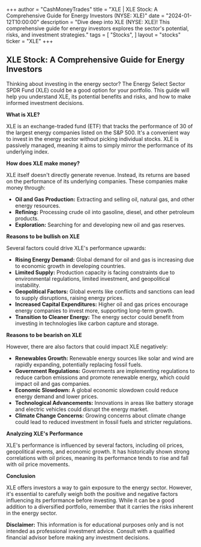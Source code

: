 +++
author = "CashMoneyTrades"
title = "XLE |  XLE Stock: A Comprehensive Guide for Energy Investors (NYSE: XLE)"
date = "2024-01-12T10:00:00"
description = "Dive deep into XLE (NYSE: XLE)! This comprehensive guide for energy investors explores the sector's potential, risks, and investment strategies."
tags = [
"Stocks",
]
layout = "stocks"
ticker = "XLE"
+++
        


## XLE Stock: A Comprehensive Guide for Energy Investors

Thinking about investing in the energy sector? The Energy Select Sector SPDR Fund (XLE) could be a good option for your portfolio. This guide will help you understand XLE, its potential benefits and risks, and how to make informed investment decisions.

**What is XLE?**

XLE is an exchange-traded fund (ETF) that tracks the performance of 30 of the largest energy companies listed on the S&P 500. It's a convenient way to invest in the energy sector without picking individual stocks. XLE is passively managed, meaning it aims to simply mirror the performance of its underlying index.

**How does XLE make money?**

XLE itself doesn't directly generate revenue. Instead, its returns are based on the performance of its underlying companies. These companies make money through:

* **Oil and Gas Production:** Extracting and selling oil, natural gas, and other energy resources.
* **Refining:** Processing crude oil into gasoline, diesel, and other petroleum products.
* **Exploration:** Searching for and developing new oil and gas reserves.

**Reasons to be bullish on XLE**

Several factors could drive XLE's performance upwards:

* **Rising Energy Demand:** Global demand for oil and gas is increasing due to economic growth in developing countries.
* **Limited Supply:**  Production capacity is facing constraints due to environmental regulations, limited investment, and geopolitical instability.
* **Geopolitical Factors:** Global events like conflicts and sanctions can lead to supply disruptions, raising energy prices.
* **Increased Capital Expenditures:** Higher oil and gas prices encourage energy companies to invest more, supporting long-term growth.
* **Transition to Cleaner Energy:** The energy sector could benefit from investing in technologies like carbon capture and storage.

**Reasons to be bearish on XLE**

However, there are also factors that could impact XLE negatively:

* **Renewables Growth:**  Renewable energy sources like solar and wind are rapidly expanding, potentially replacing fossil fuels.
* **Government Regulations:** Governments are implementing regulations to reduce carbon emissions and promote renewable energy, which could impact oil and gas companies.
* **Economic Slowdown:** A global economic slowdown could reduce energy demand and lower prices.
* **Technological Advancements:** Innovations in areas like battery storage and electric vehicles could disrupt the energy market.
* **Climate Change Concerns:** Growing concerns about climate change could lead to reduced investment in fossil fuels and stricter regulations.

**Analyzing XLE's Performance**

XLE's performance is influenced by several factors, including oil prices, geopolitical events, and economic growth. It has historically shown strong correlations with oil prices, meaning its performance tends to rise and fall with oil price movements.

**Conclusion**

XLE offers investors a way to gain exposure to the energy sector. However, it's essential to carefully weigh both the positive and negative factors influencing its performance before investing. While it can be a good addition to a diversified portfolio, remember that it carries the risks inherent in the energy sector.

**Disclaimer:** This information is for educational purposes only and is not intended as professional investment advice.  Consult with a qualified financial advisor before making any investment decisions. 

        